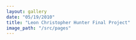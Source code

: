 ```yaml
---
layout: gallery
date: "05/19/2010"
title: "Leon Christopher Hunter Final Project"
image_path: "/src/pages"
---
```

